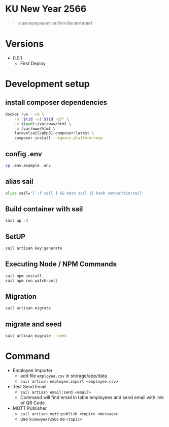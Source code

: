 # KU New Year 2566
> งานขอบคุณบุคลากร มหาวิทยาลัยเกษตรศาสตร์

# Versions
* 0.0.1
  * First Deploy

# Development setup

## install composer dependencies
``` bash
docker run --rm \
    -u "$(id -u):$(id -g)" \
    -v $(pwd):/var/www/html \
    -w /var/www/html \
    laravelsail/php81-composer:latest \
    composer install --ignore-platform-reqs
```

## config .env
```bash
cp .env.example .env
```

## alias sail
```bash
alias sail='[ -f sail ] && bash sail || bash vendor/bin/sail' 
```

## Build container with sail
```bash
sail up -d
```

## SetUP
```bash
sail artisan key:generate
```

## Executing Node / NPM Commands
```bash
sail npm install
sail npm run watch-poll
```

## Migration
```bash
sail artisan migrate
```
## migrate and seed
```bash
sail artisan migrate --seed
```

# Command

* Employee Importer
  * add file `employee.csv` in storage/app/data
  * `sail artisan employee:import <employee.csv>`
* Test Send Email
  * `sail artisan email:send <email>`
  * Command will find email in table employees and send email with link of QR Code
* MQTT Publisher
  * `sail artisan mqtt:publish <topic> <message>`
  * use `kunewyear2566` as `<topic>`
